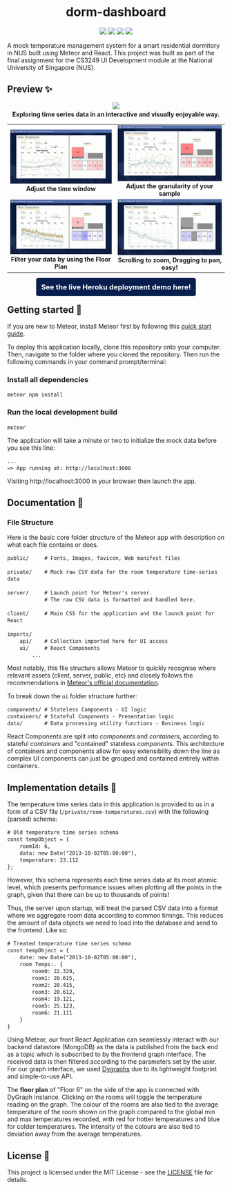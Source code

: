 <h1 align="center">dorm-dashboard</h1>
<p align="center">
	<a href = "https://reactjs.org"><img src="https://img.shields.io/badge/Made with-React-23425C?logo=react"></a>
		<a href = "https://www.meteor.com"><img src="https://img.shields.io/badge/Made with-Meteor-D84D4D?logo=meteor"></a>
	<a href = "#"><img src="https://img.shields.io/badge/Powered by-Caffeine-6f4e37?logo=Buy-Me-A-Coffee"></a>
	<a href = "https://github.com/CS3249-gabrielfrancis/dorm-dashboard/blob/master/LICENSE"><img src="https://img.shields.io/badge/License-MIT-informational"></a>
</p>

A mock temperature management system for a smart residential dormitory in NUS built using Meteor and React. This project was built as part of the final assignment for the CS3249 UI Development module at the National University of Singapore (NUS).
  

## Preview :sparkles:
<div align="center">
	<img src="https://raw.githubusercontent.com/CS3249-gabrielfrancis/dorm-dashboard/master/preview/Preview.png" width="750">
</div>

<div align="center">
	<span><b>Exploring time series data in an interactive and visually enjoyable way.</b></span>
</div>


<center>
<table border="0">
        <tbody align="center">
        <tr>
            <td>
                <div align="center">
                    <img src="https://raw.githubusercontent.com/CS3249-gabrielfrancis/dorm-dashboard/master/preview/gif/DateTime.gif" width="310">
                    <div><b>Adjust the time window</b></div>
                </div>
            </td>
            <td>
                <div align="center">
                    <img src="https://raw.githubusercontent.com/CS3249-gabrielfrancis/dorm-dashboard/master/preview/gif/SampleSize.gif" width="310">
                    <div><b>Adjust the granularity of your sample</b></div>
                </div>
            </td>
        </tr>
        <tr>
            <td>
                <div align="center">
                    <img src="https://raw.githubusercontent.com/CS3249-gabrielfrancis/dorm-dashboard/master/preview/gif/FloorPlan.gif" width="310">
                    <div><b>Filter your data by using the Floor Plan</b></div>
                </div>
            </td>
            <td>
                <div align="center">
                    <img src="https://raw.githubusercontent.com/CS3249-gabrielfrancis/dorm-dashboard/master/preview/gif/ScrollPan.gif" width="310">
                    <div><b>Scrolling to zoom, Dragging to pan, easy!</b></div>
                </div>
            </td>
        </tr>
        </tbody>
</table>
</center>


 <div align="center">
    
    
</div>
   
   

<h3 align="center"><a style="
  border-style: solid;
  border-width : 1px 1px 1px 1px;
  text-decoration : none;
  padding : 10px;
  border-color : #081F4E;
  background: #081F4E;
  color: #FFFFFF;
  border-radius: 5px;
" href="https://dorm-dashboard.herokuapp.com/">See the live Heroku deployment demo here!</a></h3>


## Getting started :space_invader:

If you are new to Meteor, install Meteor first by following this [quick start guide](https://guide.meteor.com).

To deploy this application locally, clone this repository onto your computer. Then, navigate to the folder where you cloned the repository. Then run the following commands in your command prompt/terminal:

### Install all dependencies
```
meteor npm install
```
### Run the local development build
```
meteor
```
The application will take a minute or two to initialize the mock data before you see this line:
```
...
=> App running at: http://localhost:3000
```
Visiting http://localhost:3000 in your browser then launch the app.


## Documentation :book:
 

### File Structure


Here is the basic core folder structure of the Meteor app with description on what each file contains or does.
```
public/ 	# Fonts, Images, favicon, Web manifest files

private/	# Mock raw CSV data for the room temperature time-series data

server/		# Launch point for Meteor's server. 
			# The raw CSV data is formatted and handled here.
			
client/ 	# Main CSS for the application and the launch point for React

imports/
	api/ 	# Collection imported here for UI access
	ui/ 	# React Components
		...
```  

Most notably, this file structure allows Meteor to quickly recognise where relevant assets (client, server, public, etc) and closely follows the recommendations in [Meteor's official documentation](https://guide.meteor.com/structure.html#example-app-structure). 

To break down the `ui` folder structure further:
```
components/	# Stateless Components - UI logic
containers/	# Stateful Components - Presentation logic
data/		# Data processing utility functions - Business logic
```

React Components are split into *components* and *containers*, according to stateful _containers_ and "contained" stateless _components_. This architecture of containers and components allow for easy extensibility down the line as complex UI components can just be grouped and contained entirely within containers.

## Implementation details :thinking:

The temperature time series data in this application is provided to us in a form of a CSV file (`/private/room-temperatures.csv`) with the following (parsed) schema:

```
# Old temperature time series schema
const tempObject = {
    roomId: 6,
    data: new Date("2013-10-02T05:00:00"),
    temperature: 23.112
};
```
However, this schema represents each time series data at its most atomic level, which presents performance issues when plotting all the points in the graph, given that there can be up to thousands of points!

Thus, the server upon startup, will treat the parsed CSV data into a format where we aggregate room data according to common timings. This reduces the amount of data objects we need to load into the database and send to the frontend. Like so:

```
# Treated temperature time series schema
const tempObject = {
	date: new Date("2013-10-02T05:00:00"),
    room Temps:. {
        room0: 22.329,
        room1: 20.615,
        room2: 20.415,
        room3: 20.612,
        room4: 19.121,
        room5: 25.123,
        room6: 21.111
    }
}
```

Using Meteor, our front React Application can seamlessly interact with our backend datastore (MongoDB) as the data is published from the back end as a topic which is subscribed to by the frontend graph interface. The received data is then filtered according to the parameters set by the user. For our graph interface, we used [Dygraphs](http://dygraphs.com) due to its lightweight footprint and simple-to-use API.

The **floor plan** of "Floor 6" on the side of the app is connected with DyGraph instance. Clicking on the rooms will toggle the temperature reading on the graph. The colour of the rooms are also tied to the average temperature of the room shown on the graph compared to the global min and max temperatures recorded, with red for hotter temperatures and blue for colder temperatures. The intensity of the colours are also tied to deviation away from the average temperatures.  

## License :pencil:

 This project is licensed under the MIT License - see the [LICENSE](https://github.com/CS3249-gabrielfrancis/dorm-dashboard/blob/master/LICENSE) file for details.
